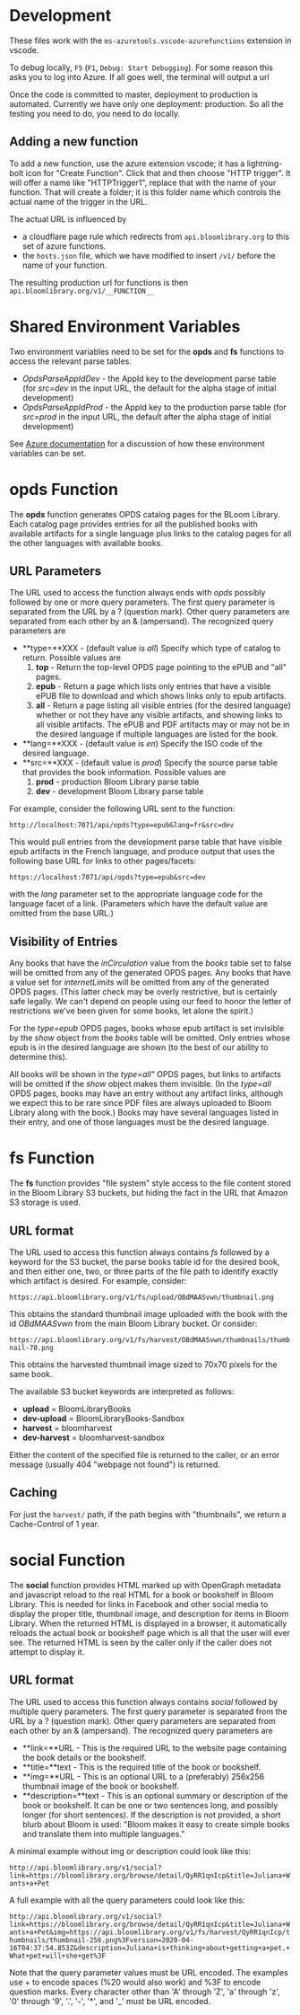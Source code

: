# Development

These files work with the `ms-azuretools.vscode-azurefunctions` extension in vscode.

To debug locally, `F5` (`F1`, `Debug: Start Debugging`). For some reason this asks you to log into Azure. If all goes well, the terminal will output a url 

Once the code is committed to master, deployment to production is automated. Currently we have only one deployment: production. So all the testing you need to do, you need to do locally.

## Adding a new function

To add a new function, use the azure extension vscode; it has a lightning-bolt icon for "Create Function". Click that and then choose "HTTP trigger". It will offer a name like "HTTPTrigger1", replace that with the name of your function. That will create a folder; it is this folder name which controls the actual name of the trigger in the URL.

The actual URL is influenced by 
* a cloudflare page rule which redirects from `api.bloomlibrary.org` to this set of azure functions.
* the `hosts.json` file, which we have modified to insert `/v1/` before the name of your function.

The resulting production url for functions is then `api.bloomlibrary.org/v1/__FUNCTION__`


# Shared Environment Variables

Two environment variables need to be set for the **opds** and **fs** functions to access the relevant parse tables.

- *OpdsParseAppIdDev* - the AppId key to the development parse table (for *src=dev* in the input URL, the default for
the alpha stage of initial development)
- *OpdsParseAppIdProd* -  the AppId key to the production parse table (for *src=prod* in the input URL, the default
after the alpha stage of initial development)

See [Azure documentation](https://docs.microsoft.com/en-us/azure/azure-functions/functions-reference-node#environment-variables)
for a discussion of how these environment variables can be set.

# opds Function

The **opds** function generates OPDS catalog pages for the BLoom Library.  Each catalog page
provides entries for all the published books with available artifacts for a single language
plus links to the catalog pages for all the other languages with available books.

## URL Parameters

The URL used to access the function always ends with *opds* possibly followed by one or more query parameters.  The
first query parameter is separated from the URL by a ? (question mark).  Other query parameters are separated from
each other by an & (ampersand).  The recognized query parameters are

- **type=**XXX - (default value is *all*) Specify which type of catalog to return.  Possible values are
    1. **top** - Return the top-level OPDS page pointing to the ePUB and "all" pages.
    2. **epub** - Return a page which lists only entries that have a visible ePUB file to download and which
shows links only to epub artifacts.
    3. **all** - Return a page listing all visible entries (for the desired language) whether or not they have any
visible artifacts, and showing links to all visible artifacts.  The ePUB and PDF artifacts may or may not be in
the desired language if multiple languages are listed for the book.
- **lang=**XXX - (default value is *en*) Specify the ISO code of the desired language.
- **src=**XXX - (default value is *prod*) Specify the source parse table that provides the book
information.  Possible values are
    1. **prod** - production Bloom Library parse table
    2. **dev** - development Bloom Library parse table

For example, consider the following URL sent to the function:

`http://localhost:7071/api/opds?type=epub&lang=fr&src=dev`

This would pull entries from the development parse table that have visible epub artifacts in the French language,
and produce output that uses the following base URL for links to other pages/facets:

`https://localhost:7071/api/opds?type=epub&src=dev`

with the *lang* parameter set to the appropriate language code for the language facet of a link. (Parameters
which have the default value are omitted from the base URL.)

## Visibility of Entries

Any books that have the *inCirculation* value from the *books* table set to false will be omitted from any of the
generated OPDS pages.  Any books that have a value set for *internetLimits* will be omitted from any of the
generated OPDS pages.  (This latter check may be overly restrictive, but is certainly safe legally.  We can't
depend on people using our feed to honor the letter of restrictions we've been given for some books, let alone
the spirit.)

For the *type=epub* OPDS pages, books whose epub artifact is set invisible by the *show* object from the *books* table
will be omitted.  Only entries whose epub is in the desired language are shown (to the best of our ability to
determine this).

All books will be shown in the *type=all"* OPDS pages, but links to artifacts will be omitted if the *show* object
makes them invisible.  (In the *type=all* OPDS pages, books may have an entry without any artifact links, although we
expect this to be rare since PDF files are always uploaded to Bloom Library along with the book.)  Books may have
several languages listed in their entry, and one of those languages must be the desired language.

# fs Function

The **fs** function provides "file system" style access to the file content stored in the
Bloom Library S3 buckets, but hiding the fact in the URL that Amazon S3 storage is used.

## URL format

The URL used to access this function always contains *fs* followed by a keyword for the S3
bucket, the parse books table id for the desired book, and then either one, two, or three
parts of the file path to identify exactly which artifact is desired.  For example, consider:

`https://api.bloomlibrary.org/v1/fs/upload/OBdMAASvwn/thumbnail.png`

This obtains the standard thumbnail image uploaded with the book with the id *OBdMAASvwn* from the main Bloom Library bucket.  Or
consider:

`https://api.bloomlibrary.org/v1/fs/harvest/OBdMAASvwn/thumbnails/thumbnail-70.png`

This obtains the harvested thumbnail image sized to 70x70 pixels for the same book.

The available S3 bucket keywords are interpreted as follows:

- **upload** = BloomLibraryBooks
- **dev-upload** = BloomLibraryBooks-Sandbox
- **harvest** = bloomharvest
- **dev-harvest** = bloomharvest-sandbox

Either the content of the specified file is returned to the caller, or an error message (usually
404 "webpage not found") is returned.

## Caching

For just the `harvest/` path, if the path begins with "thumbnails", we return a Cache-Control of 1 year.

# social Function

The **social** function provides HTML marked up with OpenGraph metadata and javascript reload to the real
HTML for a book or bookshelf in Bloom Library.  This is needed for links in Facebook and other social
media to display the proper title, thumbnail image, and description for items in Bloom Library.  When the
returned HTML is displayed in a browser, it automatically reloads the actual book or bookshelf page which
is all that the user will ever see.  The returned HTML is seen by the caller only if the caller does not
attempt to display it.

## URL format

The URL used to access this function always contains *social* followed by multiple query parameters.  The
first query parameter is separated from the URL by a ? (question mark).  Other query parameters are separated
from each other by an & (ampersand).  The recognized query parameters are

- **link=**URL - This is the required URL to the website page containing the book details or the bookshelf.
- **title=**text - This is the required title of the book or bookshelf.
- **img=**URL - This is an optional URL to a (preferably) 256x256 thumbnail image of the book or bookshelf.
- **description=**text - This is an optional summary or description of the book or bookshelf.  It can be one
or two sentences long, and possibly longer (for short sentences).  If the description is not provided, a short
blurb about Bloom is used: "Bloom makes it easy to create simple books and translate them into
multiple languages."

A minimal example without img or description could look like this:

`http://api.bloomlibrary.org/v1/social?link=https://bloomlibrary.org/browse/detail/QyRR1qnIcp&title=Juliana+Wants+a+Pet`

A full example with all the query parameters could look like this:

`http://api.bloomlibrary.org/v1/social?link=https://bloomlibrary.org/browse/detail/QyRR1qnIcp&title=Juliana+Wants+a+Pet&img=https://api.bloomlibrary.org/v1/fs/harvest/QyRR1qnIcp/thumbnails/thumbnail-256.png%3Fversion=2020-04-16T04:37:54.853Z&description=Juliana+is+thinking+about+getting+a+pet.+What+pet+will+she+get%3F`

Note that the query parameter values must be URL encoded.  The examples use + to encode spaces (%20 would
also work) and %3F to encode question marks.  Every character other than 'A' through 'Z', 'a' through 'z',
'0' through '9', '.', '-', '*', and '_' must be URL encoded.
